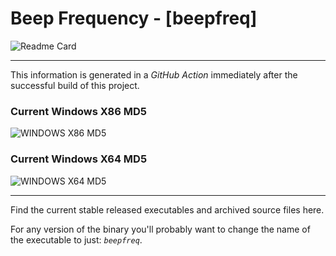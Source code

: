 # Beep Frequency - [beepfreq]

![Readme Card](https://github-readme-stats.vercel.app/api/pin/?username=Lateralus138&repo=BeepFrequency)

---

This information is generated in a *GitHub Action* immediately after the successful build of this project.

### Current Windows X86 MD5

![WINDOWS X86 MD5](https://img.shields.io/endpoint?url=https://raw.githubusercontent.com/Lateralus138/BeepFrequency/master/docs/json/beepfreq_x86_md5.json)

### Current Windows X64 MD5

![WINDOWS X64 MD5](https://img.shields.io/endpoint?url=https://raw.githubusercontent.com/Lateralus138/BeepFrequency/master/docs/json/beepfreq_x64_md5.json)

---

Find the current stable released executables and archived source files here.

For any version of the binary you&#39;ll probably want to change the name of the executable to just&#58; *`beepfreq`*&#46;
